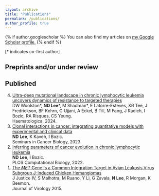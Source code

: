 ```yaml
---
layout: archive
title: "Publications"
permalink: /publications/
author_profile: true
---
```


{% if author.googlescholar %}
  You can also find my articles on <u><a href="{{author.googlescholar}}">my Google Scholar profile</a>.</u>
{% endif %}

<!-- {% include base_path %}

{% for post in site.publications reversed %}
  {% include archive-single.html %}
{% endfor %} -->

[* indicates co-first author]

## Preprints and/or under review

## Published
<ol reversed>
  <li><a href="https://doi.org/10.3324%2Fhaematol.2023.283372">Ultra-deep mutational landscape in chronic lymphocytic leukemia uncovers dynamics of resistance to targeted therapies</a>
  <br>DW Woolston*, <b>ND Lee</b>*, M Shadman*, E Latorre-Esteves, XR Tee, J Fredrickson, BF Kohrn, C Ujjani, A Eckel, B Till, M Fang, J Radich, I Bozic, RA Risques, CS Yeung.
  <br>Haematologica, 2024.
  </li>
  <li><a href="https://doi.org/10.1016/j.semcancer.2023.04.002">Clonal interactions in cancer: integrating quantitative models with experimental and clinical data</a>
  <br> <b>ND Lee</b>, K Kaveh, I Bozic. 
  <br>Seminars in Cancer Biology, 2023.
  </li>
  <li><a href="https://doi.org/10.1371/journal.pcbi.1010677">Inferring parameters of cancer evolution in chronic lymphocytic leukemia</a>
  <br> <b>ND Lee</b>, I Bozic. 
  <br>PLOS Computational Biology, 2022.
  </li>
  <li><a href="https://doi.org/10.1016/j.semcancer.2023.04.002">The <i>MET</i> Gene Is a Common Integration Target in Avian Leukosis Virus Subgroup J-Induced Chicken Hemangiomas</a>
  <br> J Justice IV, S Malhotra, M Ruano, Y Li, G Zavala, <b>N Lee</b>, R Morgan, K Beemon.
  <br>Journal of Virology 2015.
  </li>
</ol>

   
   
